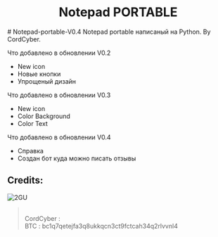 <h1 align="center">Notepad PORTABLE</h1>
# Notepad-portable-V0.4
Notepad portable написаный на Python. By CordCyber.

Что добавлено в обновлении V0.2

- New icon
- Новые кнопки
- Упрощеный дизайн

Что добавлено в обновлении V0.3

- New icon
- Color Background
- Color Text

Что добавлено в обновлении V0.4

- Справка
- Создан бот куда можно писать отзывы

##  Credits:
![2GU](https://user-images.githubusercontent.com/103395079/164997981-5356a76b-d1d3-427c-a6ca-3b4a25a73691.gif?size=40)
><br>CordCyber :
 <br>BTC : bc1q7qetejfa3q8ukkqcn3ct9fctcah34q2rlvvnl4
